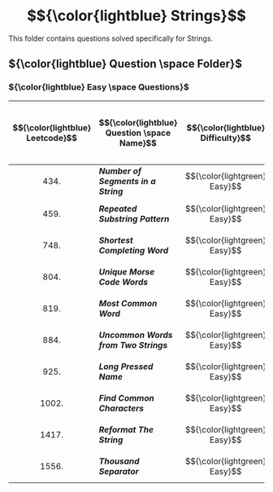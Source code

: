 # $${\color{lightblue} Strings}$$

This folder contains questions solved specifically for Strings.

## ${\color{lightblue} Question \space Folder}$

### ${\color{lightblue} Easy \space Questions}$

| $${\color{lightblue} Leetcode}$$ | $${\color{lightblue} Question \space Name}$$ | $${\color{lightblue} Difficulty}$$ | $${\color{lightblue} Links}$$ | $${\color{lightblue} Hints}$$ | $${\color{lightblue} Bit \space Manipulation \space Concepts}$$ | $${\color{lightblue} Companies}$$ |
|-|-|-|-|-|-|-|
| $${434.}$$ | ***Number of Segments in a String*** | $${\color{lightgreen} Easy}$$ | [Problem434](https://leetcode.com/problems/number-of-segments-in-a-string/description/) | [Hints](https://leetcode.com/problems/number-of-segments-in-a-string/solutions/4871418/number-of-segments-in-a-string-simplified-java/) | ***Regex, Stream*** | ***Meta*** |
| $${459.}$$ | ***Repeated Substring Pattern*** | $${\color{lightgreen} Easy}$$ | [Problem459](https://leetcode.com/problems/repeated-substring-pattern/description/) | [Hints](https://leetcode.com/problems/repeated-substring-pattern/solutions/4871583/repeated-substring-pattern-simplified-java/) | ***Pattern Matching*** | ***Adobe, Infosys*** |
| $${748.}$$ | ***Shortest Completing Word*** | $${\color{lightgreen} Easy}$$ | [Problem748](https://leetcode.com/problems/shortest-completing-word/description/) | [Hints](https://leetcode.com/problems/shortest-completing-word/solutions/4877766/shortest-completing-word-simplified-java/) | ***Stream, Frequency Map*** | ***Google, IBM, Cognizant*** |
| $${804.}$$ | ***Unique Morse Code Words*** | $${\color{lightgreen} Easy}$$ | [Problem804](https://leetcode.com/problems/unique-morse-code-words/description/) | [Hints](https://leetcode.com/problems/unique-morse-code-words/solutions/4877874/unique-morse-code-words-simplified-java/) | ***Data Map, Streams, Unique*** | ***Cognizant, Infosys*** |
| $${819.}$$ | ***Most Common Word*** | $${\color{lightgreen} Easy}$$ | [Problem819](https://leetcode.com/problems/most-common-word/description/) | [Hints](https://leetcode.com/problems/most-common-word/solutions/4872723/most-common-word-simplified-java/) | ***Frequency Map, Streams*** | ***Adobe*** |
| $${884.}$$ | ***Uncommon Words from Two Strings*** | $${\color{lightgreen} Easy}$$ | [Problem884](https://leetcode.com/problems/uncommon-words-from-two-sentences/description/) | [Hints](https://leetcode.com/problems/uncommon-words-from-two-sentences/solutions/4897931/uncommon-words-from-two-sentences-simplified-java/) | ***Frequency Map, Words Split*** | ***Infosys, Apple, Adobe*** |
| $${925.}$$ | ***Long Pressed Name*** | $${\color{lightgreen} Easy}$$ | [Problem925](https://leetcode.com/problems/long-pressed-name/description/) | [Hints](https://leetcode.com/problems/long-pressed-name/solutions/4899748/long-pressed-name-simplified-java/) | ***Pattern Matching, Class*** | ***Amazon, Google, Meta*** |
| $${1002.}$$ | ***Find Common Characters*** | $${\color{lightgreen} Easy}$$ | [Problem1002](https://leetcode.com/problems/find-common-characters/description/) | [Hints](https://leetcode.com/problems/find-common-characters/solutions/4899851/find-common-characters-simplified-java/) | ***Matrix*** | ***F5, Intel*** |
| $${1417.}$$ | ***Reformat The String*** | $${\color{lightgreen} Easy}$$ | [Problem1417](https://leetcode.com/problems/reformat-the-string/description/) | [Hints](https://leetcode.com/problems/reformat-the-string/solutions/4899997/reformat-the-string-simplified-java/) | ***Stack*** | ***Yahoo, Alphabet*** |
| $${1556.}$$ | ***Thousand Separator*** | $${\color{lightgreen} Easy}$$ | [Problem1556](https://leetcode.com/problems/thousand-separator/description/) | [Hints](https://leetcode.com/problems/thousand-separator/solutions/4900061/thousand-separator-simplified-java/) | ***Stream*** | ***Unknown*** |



